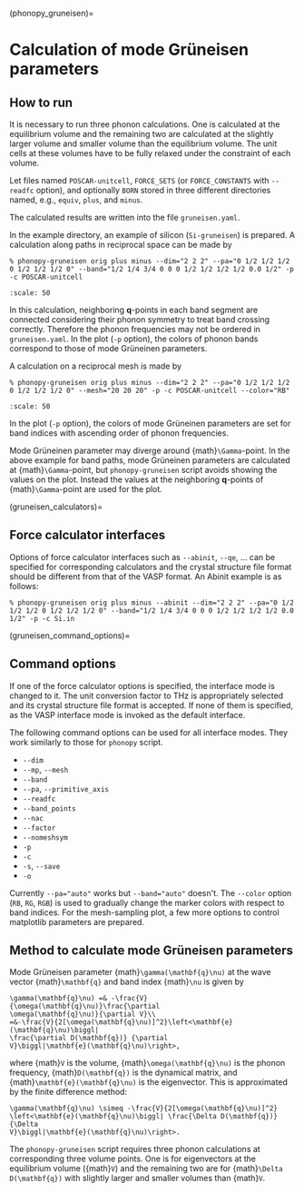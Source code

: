 (phonopy_gruneisen)=

# Calculation of mode Grüneisen parameters

## How to run

It is necessary to run three phonon calculations. One is calculated at the
equilibrium volume and the remaining two are calculated at the slightly larger
volume and smaller volume than the equilibrium volume. The unit cells at these
volumes have to be fully relaxed under the constraint of each volume.

Let files named `POSCAR-unitcell`, `FORCE_SETS` (or `FORCE_CONSTANTS` with
`--readfc` option), and optionally `BORN` stored in three different directories
named, e.g., `equiv`, `plus`, and `minus`.

The calculated results are written into the file `gruneisen.yaml`.

In the example directory, an example of silicon (`Si-gruneisen`) is prepared. A
calculation along paths in reciprocal space can be made by

```
% phonopy-gruneisen orig plus minus --dim="2 2 2" --pa="0 1/2 1/2 1/2 0 1/2 1/2 1/2 0" --band="1/2 1/4 3/4 0 0 0 1/2 1/2 1/2 1/2 0.0 1/2" -p -c POSCAR-unitcell
```

```{image} Si-gruneisen-band.png
:scale: 50
```

In this calculation, neighboring **q**-points in each band segment are connected
considering their phonon symmetry to treat band crossing correctly. Therefore
the phonon frequencies may not be ordered in `gruneisen.yaml`. In the plot (`-p`
option), the colors of phonon bands correspond to those of mode Grüneinen
parameters.

A calculation on a reciprocal mesh is made by

```
% phonopy-gruneisen orig plus minus --dim="2 2 2" --pa="0 1/2 1/2 1/2 0 1/2 1/2 1/2 0" --mesh="20 20 20" -p -c POSCAR-unitcell --color="RB"
```

```{image} Si-gruneisen-mesh.png
:scale: 50
```

In the plot (`-p` option), the colors of mode Grüneinen parameters are set for
band indices with ascending order of phonon frequencies.

Mode Grüneinen parameter may diverge around {math}`\Gamma`-point. In the above
example for band paths, mode Grüneinen parameters are calculated at
{math}`\Gamma`-point, but `phonopy-gruneisen` script avoids showing the values
on the plot. Instead the values at the neighboring **q**-points of
{math}`\Gamma`-point are used for the plot.

(gruneisen_calculators)=

## Force calculator interfaces

Options of force calculator interfaces such as `--abinit`, `--qe`, ... can be
specified for corresponding calculators and the crystal structure file format
should be different from that of the VASP format. An Abinit example is as
follows:

```
% phonopy-gruneisen orig plus minus --abinit --dim="2 2 2" --pa="0 1/2 1/2 1/2 0 1/2 1/2 1/2 0" --band="1/2 1/4 3/4 0 0 0 1/2 1/2 1/2 1/2 0.0 1/2" -p -c Si.in
```

(gruneisen_command_options)=

## Command options

If one of the force calculator options is specified, the interface mode is
changed to it. The unit conversion factor to THz is appropriately selected and
its crystal structure file format is accepted. If none of them is specified, as
the VASP interface mode is invoked as the default interface.

The following command options can be used for all interface modes. They work
similarly to those for `phonopy` script.

- `--dim`
- `--mp`, `--mesh`
- `--band`
- `--pa`, `--primitive_axis`
- `--readfc`
- `--band_points`
- `--nac`
- `--factor`
- `--nomeshsym`
- `-p`
- `-c`
- `-s`, `--save`
- `-o`

Currently `--pa="auto"` works but `--band="auto"` doesn't. The `--color` option
(`RB`, `RG`, `RGB`) is used to gradually change the marker colors with respect
to band indices. For the mesh-sampling plot, a few more options to control
matplotlib parameters are prepared.

## Method to calculate mode Grüneisen parameters

Mode Grüneisen parameter {math}`\gamma(\mathbf{q}\nu)` at the wave vector
{math}`\mathbf{q}` and band index {math}`\nu` is given by

```{math}
\gamma(\mathbf{q}\nu) =& -\frac{V}{\omega(\mathbf{q}\nu)}\frac{\partial
\omega(\mathbf{q}\nu)}{\partial V}\\
=&-\frac{V}{2[\omega(\mathbf{q}\nu)]^2}\left<\mathbf{e}(\mathbf{q}\nu)\biggl|
\frac{\partial D(\mathbf{q})} {\partial
V}\biggl|\mathbf{e}(\mathbf{q}\nu)\right>,
```

where {math}`V` is the volume, {math}`\omega(\mathbf{q}\nu)` is the phonon
frequency, {math}`D(\mathbf{q})` is the dynamical matrix, and
{math}`\mathbf{e}(\mathbf{q}\nu)` is the eigenvector. This is approximated by
the finite difference method:

```{math}
\gamma(\mathbf{q}\nu) \simeq -\frac{V}{2[\omega(\mathbf{q}\nu)]^2}
\left<\mathbf{e}(\mathbf{q}\nu)\biggl| \frac{\Delta D(\mathbf{q})} {\Delta
V}\biggl|\mathbf{e}(\mathbf{q}\nu)\right>.
```

The `phonopy-gruneisen` script requires three phonon calculations at
corresponding three volume points. One is for eigenvectors at the equilibrium
volume ({math}`V`) and the remaining two are for {math}`\Delta D(\mathbf{q})`
with slightly larger and smaller volumes than {math}`V`.
